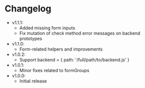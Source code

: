 # Changelog

* v1.1.1:
	* Added missing form inputs
	* Fix mutation of check method error messages on backend prototypes
* v1.1.0:
	* Form-related helpers and improvements
* v1.0.2:
	* Support backend = { path: '/full/path/to/backend.js' }
* v1.0.1:
	* Minor fixes related to formGroups
* v1.0.0:
	* Initial release
